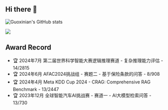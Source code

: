 ## Hi there 👋

<!--
**dawoshi/dawoshi** is a ✨ _special_ ✨ repository because its `README.md` (this file) appears on your GitHub profile.

Here are some ideas to get you started:

- 🔭 I’m currently working on ...
- 🌱 I’m currently learning ...
- 👯 I’m looking to collaborate on ...
- 🤔 I’m looking for help with ...
- 💬 Ask me about ...
- 📫 How to reach me: ...
- 😄 Pronouns: ...
- ⚡ Fun fact: ...
-->



![Guoxinian's GitHub stats](https://github-readme-stats.vercel.app/api?username=dawoshi&show_icons=true&theme=aura)

<img src="https://github-readme-stats.vercel.app/api/top-langs?username=dawoshi&layout=compact&langs_count=6&theme=graywhite&text_color=000&icon_color=fff&bg_color=0,52fa5a,4dfcff,c64dff"/>


## Award Record

 - 🏆 2024年7月 第二届世界科学智能大赛逻辑推理赛道 - 复杂推理能力评估 - 14/2815
 - 🏆 2024年6月 AFAC2024挑战组 - 赛题二 - 基于保险条款的问答 - 8/908
 - 🏆 2024年4月 Meta KDD Cup 2024 - CRAG: Comprehensive RAG Benchmark - 13/2447
 - 🏆 2023年12月 全球智能汽车AI挑战赛 - 赛道一 - AI大模型检索问答 - 13/730



